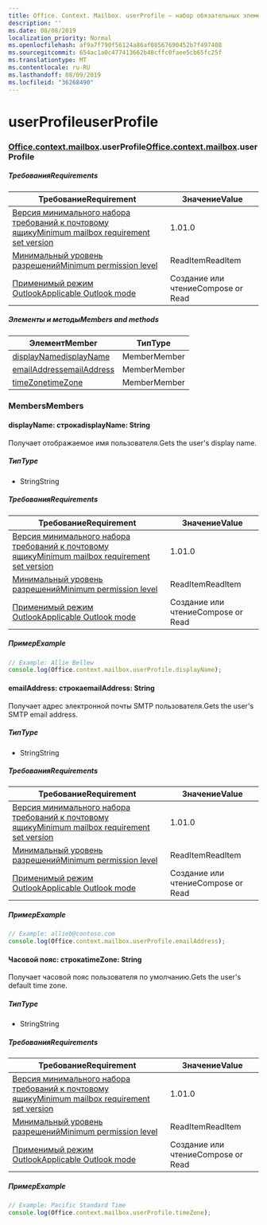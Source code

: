 ```yaml
---
title: Office. Context. Mailbox. userProfile — набор обязательных элементов 1,1
description: ''
ms.date: 08/08/2019
localization_priority: Normal
ms.openlocfilehash: af9a7f790f56124a86af08567690452b7f497408
ms.sourcegitcommit: 654ac1a0c477413662b48cffc0faee5cb65fc25f
ms.translationtype: MT
ms.contentlocale: ru-RU
ms.lasthandoff: 08/09/2019
ms.locfileid: "36268490"
---
```

# <a name="userprofile"></a><span data-ttu-id="da947-102">userProfile</span><span class="sxs-lookup"><span data-stu-id="da947-102">userProfile</span></span>

### <a name="officeofficemdcontextofficecontextmdmailboxofficecontextmailboxmduserprofile"></a><span data-ttu-id="da947-103">[Office](Office.md)[.context](Office.context.md)[.mailbox](Office.context.mailbox.md).userProfile</span><span class="sxs-lookup"><span data-stu-id="da947-103">[Office](Office.md)[.context](Office.context.md)[.mailbox](Office.context.mailbox.md).userProfile</span></span>

##### <a name="requirements"></a><span data-ttu-id="da947-104">Требования</span><span class="sxs-lookup"><span data-stu-id="da947-104">Requirements</span></span>

|<span data-ttu-id="da947-105">Требование</span><span class="sxs-lookup"><span data-stu-id="da947-105">Requirement</span></span>| <span data-ttu-id="da947-106">Значение</span><span class="sxs-lookup"><span data-stu-id="da947-106">Value</span></span>|
|---|---|
|[<span data-ttu-id="da947-107">Версия минимального набора требований к почтовому ящику</span><span class="sxs-lookup"><span data-stu-id="da947-107">Minimum mailbox requirement set version</span></span>](/office/dev/add-ins/reference/requirement-sets/outlook-api-requirement-sets)| <span data-ttu-id="da947-108">1.0</span><span class="sxs-lookup"><span data-stu-id="da947-108">1.0</span></span>|
|[<span data-ttu-id="da947-109">Минимальный уровень разрешений</span><span class="sxs-lookup"><span data-stu-id="da947-109">Minimum permission level</span></span>](/outlook/add-ins/understanding-outlook-add-in-permissions)| <span data-ttu-id="da947-110">ReadItem</span><span class="sxs-lookup"><span data-stu-id="da947-110">ReadItem</span></span>|
|[<span data-ttu-id="da947-111">Применимый режим Outlook</span><span class="sxs-lookup"><span data-stu-id="da947-111">Applicable Outlook mode</span></span>](/outlook/add-ins/#extension-points)| <span data-ttu-id="da947-112">Создание или чтение</span><span class="sxs-lookup"><span data-stu-id="da947-112">Compose or Read</span></span>|

##### <a name="members-and-methods"></a><span data-ttu-id="da947-113">Элементы и методы</span><span class="sxs-lookup"><span data-stu-id="da947-113">Members and methods</span></span>

| <span data-ttu-id="da947-114">Элемент</span><span class="sxs-lookup"><span data-stu-id="da947-114">Member</span></span> | <span data-ttu-id="da947-115">Тип</span><span class="sxs-lookup"><span data-stu-id="da947-115">Type</span></span> |
|--------|------|
| [<span data-ttu-id="da947-116">displayName</span><span class="sxs-lookup"><span data-stu-id="da947-116">displayName</span></span>](#displayname-string) | <span data-ttu-id="da947-117">Member</span><span class="sxs-lookup"><span data-stu-id="da947-117">Member</span></span> |
| [<span data-ttu-id="da947-118">emailAddress</span><span class="sxs-lookup"><span data-stu-id="da947-118">emailAddress</span></span>](#emailaddress-string) | <span data-ttu-id="da947-119">Member</span><span class="sxs-lookup"><span data-stu-id="da947-119">Member</span></span> |
| [<span data-ttu-id="da947-120">timeZone</span><span class="sxs-lookup"><span data-stu-id="da947-120">timeZone</span></span>](#timezone-string) | <span data-ttu-id="da947-121">Member</span><span class="sxs-lookup"><span data-stu-id="da947-121">Member</span></span> |

### <a name="members"></a><span data-ttu-id="da947-122">Members</span><span class="sxs-lookup"><span data-stu-id="da947-122">Members</span></span>

#### <a name="displayname-string"></a><span data-ttu-id="da947-123">displayName: строка</span><span class="sxs-lookup"><span data-stu-id="da947-123">displayName: String</span></span>

<span data-ttu-id="da947-124">Получает отображаемое имя пользователя.</span><span class="sxs-lookup"><span data-stu-id="da947-124">Gets the user's display name.</span></span>

##### <a name="type"></a><span data-ttu-id="da947-125">Тип</span><span class="sxs-lookup"><span data-stu-id="da947-125">Type</span></span>

*   <span data-ttu-id="da947-126">String</span><span class="sxs-lookup"><span data-stu-id="da947-126">String</span></span>

##### <a name="requirements"></a><span data-ttu-id="da947-127">Требования</span><span class="sxs-lookup"><span data-stu-id="da947-127">Requirements</span></span>

|<span data-ttu-id="da947-128">Требование</span><span class="sxs-lookup"><span data-stu-id="da947-128">Requirement</span></span>| <span data-ttu-id="da947-129">Значение</span><span class="sxs-lookup"><span data-stu-id="da947-129">Value</span></span>|
|---|---|
|[<span data-ttu-id="da947-130">Версия минимального набора требований к почтовому ящику</span><span class="sxs-lookup"><span data-stu-id="da947-130">Minimum mailbox requirement set version</span></span>](/office/dev/add-ins/reference/requirement-sets/outlook-api-requirement-sets)| <span data-ttu-id="da947-131">1.0</span><span class="sxs-lookup"><span data-stu-id="da947-131">1.0</span></span>|
|[<span data-ttu-id="da947-132">Минимальный уровень разрешений</span><span class="sxs-lookup"><span data-stu-id="da947-132">Minimum permission level</span></span>](/outlook/add-ins/understanding-outlook-add-in-permissions)| <span data-ttu-id="da947-133">ReadItem</span><span class="sxs-lookup"><span data-stu-id="da947-133">ReadItem</span></span>|
|[<span data-ttu-id="da947-134">Применимый режим Outlook</span><span class="sxs-lookup"><span data-stu-id="da947-134">Applicable Outlook mode</span></span>](/outlook/add-ins/#extension-points)| <span data-ttu-id="da947-135">Создание или чтение</span><span class="sxs-lookup"><span data-stu-id="da947-135">Compose or Read</span></span>|

##### <a name="example"></a><span data-ttu-id="da947-136">Пример</span><span class="sxs-lookup"><span data-stu-id="da947-136">Example</span></span>

```javascript
// Example: Allie Bellew
console.log(Office.context.mailbox.userProfile.displayName);
```

#### <a name="emailaddress-string"></a><span data-ttu-id="da947-137">emailAddress: строка</span><span class="sxs-lookup"><span data-stu-id="da947-137">emailAddress: String</span></span>

<span data-ttu-id="da947-138">Получает адрес электронной почты SMTP пользователя.</span><span class="sxs-lookup"><span data-stu-id="da947-138">Gets the user's SMTP email address.</span></span>

##### <a name="type"></a><span data-ttu-id="da947-139">Тип</span><span class="sxs-lookup"><span data-stu-id="da947-139">Type</span></span>

*   <span data-ttu-id="da947-140">String</span><span class="sxs-lookup"><span data-stu-id="da947-140">String</span></span>

##### <a name="requirements"></a><span data-ttu-id="da947-141">Требования</span><span class="sxs-lookup"><span data-stu-id="da947-141">Requirements</span></span>

|<span data-ttu-id="da947-142">Требование</span><span class="sxs-lookup"><span data-stu-id="da947-142">Requirement</span></span>| <span data-ttu-id="da947-143">Значение</span><span class="sxs-lookup"><span data-stu-id="da947-143">Value</span></span>|
|---|---|
|[<span data-ttu-id="da947-144">Версия минимального набора требований к почтовому ящику</span><span class="sxs-lookup"><span data-stu-id="da947-144">Minimum mailbox requirement set version</span></span>](/office/dev/add-ins/reference/requirement-sets/outlook-api-requirement-sets)| <span data-ttu-id="da947-145">1.0</span><span class="sxs-lookup"><span data-stu-id="da947-145">1.0</span></span>|
|[<span data-ttu-id="da947-146">Минимальный уровень разрешений</span><span class="sxs-lookup"><span data-stu-id="da947-146">Minimum permission level</span></span>](/outlook/add-ins/understanding-outlook-add-in-permissions)| <span data-ttu-id="da947-147">ReadItem</span><span class="sxs-lookup"><span data-stu-id="da947-147">ReadItem</span></span>|
|[<span data-ttu-id="da947-148">Применимый режим Outlook</span><span class="sxs-lookup"><span data-stu-id="da947-148">Applicable Outlook mode</span></span>](/outlook/add-ins/#extension-points)| <span data-ttu-id="da947-149">Создание или чтение</span><span class="sxs-lookup"><span data-stu-id="da947-149">Compose or Read</span></span>|

##### <a name="example"></a><span data-ttu-id="da947-150">Пример</span><span class="sxs-lookup"><span data-stu-id="da947-150">Example</span></span>

```javascript
// Example: allieb@contoso.com
console.log(Office.context.mailbox.userProfile.emailAddress);
```

#### <a name="timezone-string"></a><span data-ttu-id="da947-151">Часовой пояс: строка</span><span class="sxs-lookup"><span data-stu-id="da947-151">timeZone: String</span></span>

<span data-ttu-id="da947-152">Получает часовой пояс пользователя по умолчанию.</span><span class="sxs-lookup"><span data-stu-id="da947-152">Gets the user's default time zone.</span></span>

##### <a name="type"></a><span data-ttu-id="da947-153">Тип</span><span class="sxs-lookup"><span data-stu-id="da947-153">Type</span></span>

*   <span data-ttu-id="da947-154">String</span><span class="sxs-lookup"><span data-stu-id="da947-154">String</span></span>

##### <a name="requirements"></a><span data-ttu-id="da947-155">Требования</span><span class="sxs-lookup"><span data-stu-id="da947-155">Requirements</span></span>

|<span data-ttu-id="da947-156">Требование</span><span class="sxs-lookup"><span data-stu-id="da947-156">Requirement</span></span>| <span data-ttu-id="da947-157">Значение</span><span class="sxs-lookup"><span data-stu-id="da947-157">Value</span></span>|
|---|---|
|[<span data-ttu-id="da947-158">Версия минимального набора требований к почтовому ящику</span><span class="sxs-lookup"><span data-stu-id="da947-158">Minimum mailbox requirement set version</span></span>](/office/dev/add-ins/reference/requirement-sets/outlook-api-requirement-sets)| <span data-ttu-id="da947-159">1.0</span><span class="sxs-lookup"><span data-stu-id="da947-159">1.0</span></span>|
|[<span data-ttu-id="da947-160">Минимальный уровень разрешений</span><span class="sxs-lookup"><span data-stu-id="da947-160">Minimum permission level</span></span>](/outlook/add-ins/understanding-outlook-add-in-permissions)| <span data-ttu-id="da947-161">ReadItem</span><span class="sxs-lookup"><span data-stu-id="da947-161">ReadItem</span></span>|
|[<span data-ttu-id="da947-162">Применимый режим Outlook</span><span class="sxs-lookup"><span data-stu-id="da947-162">Applicable Outlook mode</span></span>](/outlook/add-ins/#extension-points)| <span data-ttu-id="da947-163">Создание или чтение</span><span class="sxs-lookup"><span data-stu-id="da947-163">Compose or Read</span></span>|

##### <a name="example"></a><span data-ttu-id="da947-164">Пример</span><span class="sxs-lookup"><span data-stu-id="da947-164">Example</span></span>

```javascript
// Example: Pacific Standard Time
console.log(Office.context.mailbox.userProfile.timeZone);
```

